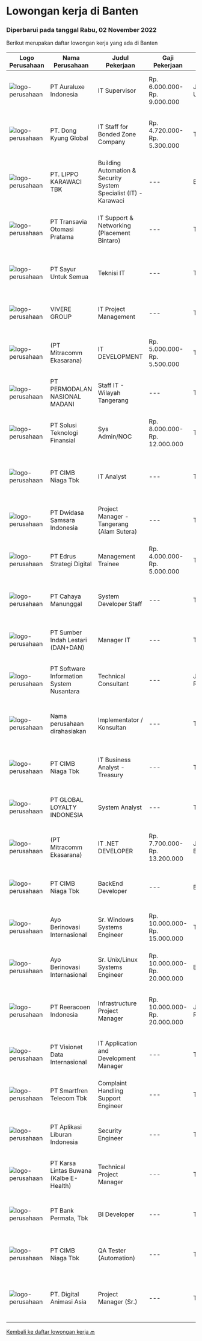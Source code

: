 
  # Lowongan kerja di Banten

  ### Diperbarui pada tanggal Rabu, 02 November 2022

  Berikut merupakan daftar lowongan kerja yang ada di Banten

  |Logo Perusahaan | Nama Perusahaan | Judul Pekerjaan | Gaji Pekerjaan | Lokasi | Deskripsi | Tanggal diunggah | Pranala |
  | -------------- | --------------- | --------------- | --------- | --------- | -------------- | ------- | ----------- |
  |![logo-perusahaan](https://i.ibb.co/sqvTCh9/112815900-stock-vector-no-image-available-icon-flat-vector.webp)|PT Auraluxe Indonesia|IT Supervisor|Rp. 6.000.000-Rp. 9.000.000|Jakarta Utara|Kualifikasi: ​Pendidikan minimal S1 Jurusan Teknik (Teknik Informatika /Sistem Informasi). Berpengalaman dalam menangani sistem IT internal, khususnya...|Senin, 31 Oktober 2022|https://www.jobstreet.co.id/id/job/it-supervisor-4087038?token=0~49f28f98-ea84-4a5a-b062-fb70c0f19ddc&sectionRank=1&jobId=jobstreet-id-job-4087038|
|![logo-perusahaan](https://image-service-cdn.seek.com.au/06b8496dc2cb4e5ca1ee1ca2958cbe206e6f2cde/ee4dce1061f3f616224767ad58cb2fc751b8d2dc)|PT. Dong Kyung Global|IT Staff for Bonded Zone Company|Rp. 4.720.000-Rp. 5.300.000|Tangerang|Monitoring Hardware, Software, System and Network (LAN) performance include CCTV, IT Inventory for Bonded Zone, Communication devices, Local and Cloud...|Rabu, 02 November 2022|https://www.jobstreet.co.id/id/job/it-staff-for-bonded-zone-company-4089996?token=0~49f28f98-ea84-4a5a-b062-fb70c0f19ddc&sectionRank=2&jobId=jobstreet-id-job-4089996|
|![logo-perusahaan](https://image-service-cdn.seek.com.au/36d1f72dfe2eaecadca52d4fcd4d598e74393d61/ee4dce1061f3f616224767ad58cb2fc751b8d2dc)|PT. LIPPO KARAWACI TBK|Building Automation & Security System Specialist (IT) - Karawaci|---|Banten|JOB ROLE:Melaksanakan (membangun, menguji, dan mengimplementasikan) penerapan sistem otomatis bangunan di bisnis property organisasi mencakup...|Selasa, 01 November 2022|https://www.jobstreet.co.id/id/job/building-automation-security-system-specialist-it-karawaci-4088912?token=0~49f28f98-ea84-4a5a-b062-fb70c0f19ddc&sectionRank=3&jobId=jobstreet-id-job-4088912|
|![logo-perusahaan](https://image-service-cdn.seek.com.au/f26c67db5b93184e9cb767491ffc2b14f6f31207/ee4dce1061f3f616224767ad58cb2fc751b8d2dc)|PT Transavia Otomasi Pratama|IT Support & Networking (Placement Bintaro)|---|Tangerang|Responsibilities:a. Manage, monitor and troubleshoot infrastructure servicesb. Perform hardware and software troubleshooting for endpoint devicesc....|Senin, 31 Oktober 2022|https://www.jobstreet.co.id/id/job/it-support-networking-placement-bintaro-4087451?token=0~49f28f98-ea84-4a5a-b062-fb70c0f19ddc&sectionRank=4&jobId=jobstreet-id-job-4087451|
|![logo-perusahaan](https://image-service-cdn.seek.com.au/3a36cee411b97c1e63eadd3c496e1e5db121e954/ee4dce1061f3f616224767ad58cb2fc751b8d2dc)|PT Sayur Untuk Semua|Teknisi IT|---|Tangerang|Uraian Tugas: Melakukan maintanance All Equipment IT (Hardware &amp; Software) Bertugas untuk Instalansi Equipment Baru Bersedia bekerja shift malam...|Selasa, 01 November 2022|https://www.jobstreet.co.id/id/job/teknisi-it-4089278?token=0~49f28f98-ea84-4a5a-b062-fb70c0f19ddc&sectionRank=5&jobId=jobstreet-id-job-4089278|
|![logo-perusahaan](https://image-service-cdn.seek.com.au/4516df472223fe91ad241b20c023762f74562555/ee4dce1061f3f616224767ad58cb2fc751b8d2dc)|VIVERE GROUP|IT Project Management|---|Tangerang|Job Descriptions: Work closely to core management to gather feedback to get features ready for launch. Collaborates across teams and contribute...|Rabu, 02 November 2022|https://www.jobstreet.co.id/id/job/it-project-management-4090314?token=0~49f28f98-ea84-4a5a-b062-fb70c0f19ddc&sectionRank=6&jobId=jobstreet-id-job-4090314|
|![logo-perusahaan](https://image-service-cdn.seek.com.au/508ab16c4f67812ad03db4ac3f1a987a8528998c/ee4dce1061f3f616224767ad58cb2fc751b8d2dc)|(PT Mitracomm Ekasarana)|IT DEVELOPMENT|Rp. 5.000.000-Rp. 5.500.000|Tangerang|PT Mitracomm Ekasarana bekerja sama dengan salah satu Perusahaan Perbankan terkemuka di Indonesia membuka lowongan kerja untuk posisi :IT...|Senin, 31 Oktober 2022|https://www.jobstreet.co.id/id/job/it-development-4087842?token=0~49f28f98-ea84-4a5a-b062-fb70c0f19ddc&sectionRank=7&jobId=jobstreet-id-job-4087842|
|![logo-perusahaan](https://image-service-cdn.seek.com.au/5fd3417af2f9488964ef8f92c36fc78d54dd3999/ee4dce1061f3f616224767ad58cb2fc751b8d2dc)|PT PERMODALAN NASIONAL MADANI|Staff IT - Wilayah Tangerang|---|Tangerang|Deskripsi Pekerjaan: Melakukan pengecekan hingga memperbarui sistem operasi dan aplikasi yang digunakan Memperbaiki dan mengecek jaringan komputer...|Senin, 31 Oktober 2022|https://www.jobstreet.co.id/id/job/staff-it-wilayah-tangerang-4088222?token=0~49f28f98-ea84-4a5a-b062-fb70c0f19ddc&sectionRank=8&jobId=jobstreet-id-job-4088222|
|![logo-perusahaan](https://image-service-cdn.seek.com.au/6521e26bd1c84336da885b04b46fe4ace401f177/ee4dce1061f3f616224767ad58cb2fc751b8d2dc)|PT Solusi Teknologi Finansial|Sys Admin/NOC|Rp. 8.000.000-Rp. 12.000.000|Tangerang|Associate or Bachelor’s degree in Computer Science, Information Technology, System Administration, or a closely related field, or equivalent...|Selasa, 01 November 2022|https://www.jobstreet.co.id/id/job/sys-admin-noc-4089000?token=0~49f28f98-ea84-4a5a-b062-fb70c0f19ddc&sectionRank=9&jobId=jobstreet-id-job-4089000|
|![logo-perusahaan](https://image-service-cdn.seek.com.au/2c6f6f12cb15b08239744ca7630b97fee07e84ce/ee4dce1061f3f616224767ad58cb2fc751b8d2dc)|PT CIMB Niaga Tbk|IT Analyst|---|Tangerang|As an Application Developer for Digital Workflow (DEWI) applications using the K2 Platform HYBRID WORKING Qualifications Technical competencies: Must...|Selasa, 01 November 2022|https://www.jobstreet.co.id/id/job/it-analyst-4089938?token=0~49f28f98-ea84-4a5a-b062-fb70c0f19ddc&sectionRank=10&jobId=jobstreet-id-job-4089938|
|![logo-perusahaan](https://image-service-cdn.seek.com.au/2e0b071a1e982b42f15f297eea603a06acc951f4/ee4dce1061f3f616224767ad58cb2fc751b8d2dc)|PT Dwidasa Samsara Indonesia|Project Manager - Tangerang (Alam Sutera)|---|Tangerang|Job Description: Plan the project Define the scope of the project in collaboration with senior management Create a detailed work plan which identifies...|Selasa, 01 November 2022|https://www.jobstreet.co.id/id/job/project-manager-tangerang-alam-sutera-4089719?token=0~49f28f98-ea84-4a5a-b062-fb70c0f19ddc&sectionRank=11&jobId=jobstreet-id-job-4089719|
|![logo-perusahaan](https://image-service-cdn.seek.com.au/a18346ae1a1465d468926974830df257b9f9c031/ee4dce1061f3f616224767ad58cb2fc751b8d2dc)|PT Edrus Strategi Digital|Management Trainee|Rp. 4.000.000-Rp. 5.000.000|Tangerang|About Program (IT Management Trainee)We would like to train you to be a LEADER in Tech Start-up Company.You will learn a lot of technical (programing)...|Rabu, 02 November 2022|https://www.jobstreet.co.id/id/job/management-trainee-4090379?token=0~49f28f98-ea84-4a5a-b062-fb70c0f19ddc&sectionRank=12&jobId=jobstreet-id-job-4090379|
|![logo-perusahaan](https://image-service-cdn.seek.com.au/7aa6b310235b9fb1061ddb8ea76341088d18de07/ee4dce1061f3f616224767ad58cb2fc751b8d2dc)|PT Cahaya Manunggal|System Developer Staff|---|Tangerang|Requirements: Candidate must possess at least Bachelor’s Degree in Information Technology or equivalent with minimum GPA 3.00 1 year(s) of working...|Selasa, 01 November 2022|https://www.jobstreet.co.id/id/job/system-developer-staff-4069146?token=0~49f28f98-ea84-4a5a-b062-fb70c0f19ddc&sectionRank=13&jobId=jobstreet-id-job-4069146|
|![logo-perusahaan](https://image-service-cdn.seek.com.au/ebdeae9cf333a6d2c725a90d10650860bb1516ab/ee4dce1061f3f616224767ad58cb2fc751b8d2dc)|PT Sumber Indah Lestari (DAN+DAN)|Manager IT|---|Tangerang|Experience/Qualifications and Skills Bachelor's degree in computer science or related field Minimum 5 years' experience managing information...|Minggu, 30 Oktober 2022|https://www.jobstreet.co.id/id/job/manager-it-4080357?token=0~49f28f98-ea84-4a5a-b062-fb70c0f19ddc&sectionRank=14&jobId=jobstreet-id-job-4080357|
|![logo-perusahaan](https://i.ibb.co/sqvTCh9/112815900-stock-vector-no-image-available-icon-flat-vector.webp)|PT Software Information System Nusantara|Technical Consultant|---|Jakarta Raya|Description:As a Consultant, you will be a member of a team to develop and implement ITSM or Endpoint Management solutions for our clients.You will...|Selasa, 01 November 2022|https://www.jobstreet.co.id/id/job/technical-consultant-4089134?token=0~49f28f98-ea84-4a5a-b062-fb70c0f19ddc&sectionRank=15&jobId=jobstreet-id-job-4089134|
|![logo-perusahaan](https://i.ibb.co/sqvTCh9/112815900-stock-vector-no-image-available-icon-flat-vector.webp)|Nama perusahaan dirahasiakan|Implementator / Konsultan|---|Tangerang|Kandidat harus memiliki setidaknya Diploma di Ilmu Komputer Teknologi Informasi atau Akuntansi dan semua Jurusan Ilmu Pengetahuan MIPA. Sarjana...|Selasa, 01 November 2022|https://www.jobstreet.co.id/id/job/implementator-konsultan-4069088?token=0~49f28f98-ea84-4a5a-b062-fb70c0f19ddc&sectionRank=16&jobId=jobstreet-id-job-4069088|
|![logo-perusahaan](https://image-service-cdn.seek.com.au/2c6f6f12cb15b08239744ca7630b97fee07e84ce/ee4dce1061f3f616224767ad58cb2fc751b8d2dc)|PT CIMB Niaga Tbk|IT Business Analyst - Treasury|---|Tangerang|Job Description : Act as business analyst for treasury, ss &amp; fi products. Ensuring user requirements are met within the best solutions &amp;...|Rabu, 02 November 2022|https://www.jobstreet.co.id/id/job/it-business-analyst-treasury-4090347?token=0~49f28f98-ea84-4a5a-b062-fb70c0f19ddc&sectionRank=17&jobId=jobstreet-id-job-4090347|
|![logo-perusahaan](https://image-service-cdn.seek.com.au/5701acf4d572ac7723a97139e9e9de3e7e393e04/ee4dce1061f3f616224767ad58cb2fc751b8d2dc)|PT GLOBAL LOYALTY INDONESIA|System Analyst|---|Tangerang|Requirement : Bachelor degree from Information System or equivalent Experience minimal 2 years in Product Development or IT Business Analyst or IT...|Selasa, 01 November 2022|https://www.jobstreet.co.id/id/job/system-analyst-4088884?token=0~49f28f98-ea84-4a5a-b062-fb70c0f19ddc&sectionRank=18&jobId=jobstreet-id-job-4088884|
|![logo-perusahaan](https://image-service-cdn.seek.com.au/b9965c3ca5a968fb98a99745404622f73f66f2da/ee4dce1061f3f616224767ad58cb2fc751b8d2dc)|(PT Mitracomm Ekasarana)|IT .NET DEVELOPER|Rp. 7.700.000-Rp. 13.200.000|Jakarta Barat|PT Mitracomm Ekasarana bekerja sama dengan salah satu Perusahaan IT .Net Developer terkemuka membuka lowongan kerja untuk posisi :IT .NET...|Senin, 31 Oktober 2022|https://www.jobstreet.co.id/id/job/it-.net-developer-4087377?token=0~49f28f98-ea84-4a5a-b062-fb70c0f19ddc&sectionRank=19&jobId=jobstreet-id-job-4087377|
|![logo-perusahaan](https://image-service-cdn.seek.com.au/2c6f6f12cb15b08239744ca7630b97fee07e84ce/ee4dce1061f3f616224767ad58cb2fc751b8d2dc)|PT CIMB Niaga Tbk|BackEnd Developer|---|Banten|Job Description Create new program and modification as required by business unit Prepare system solution on root cause as preventive action Create all...|Selasa, 01 November 2022|https://www.jobstreet.co.id/id/job/backend-developer-4077718?token=0~49f28f98-ea84-4a5a-b062-fb70c0f19ddc&sectionRank=20&jobId=jobstreet-id-job-4077718|
|![logo-perusahaan](https://image-service-cdn.seek.com.au/cf2892a9ff5f005e07e7717dc43e790889bb34ee/ee4dce1061f3f616224767ad58cb2fc751b8d2dc)|Ayo Berinovasi Internasional|Sr. Windows Systems Engineer|Rp. 10.000.000-Rp. 15.000.000|Tangerang|*** Candidates must speak English fluently both oral and written ***We are, an IT Managed Services Provider, looking for high qualified Engineers to...|Selasa, 01 November 2022|https://www.jobstreet.co.id/id/job/sr.-windows-systems-engineer-4088269?token=0~49f28f98-ea84-4a5a-b062-fb70c0f19ddc&sectionRank=21&jobId=jobstreet-id-job-4088269|
|![logo-perusahaan](https://image-service-cdn.seek.com.au/c9856e72f546c177020a5029f2d86d9195f10b27/ee4dce1061f3f616224767ad58cb2fc751b8d2dc)|Ayo Berinovasi Internasional|Sr. Unix/Linux Systems Engineer|Rp. 10.000.000-Rp. 20.000.000|Banten|*** Candidates must speak English fluently both oral and written ***We are, an IT Managed Services Provider, looking for high qualified Engineers to...|Selasa, 01 November 2022|https://www.jobstreet.co.id/id/job/sr.-unix-linux-systems-engineer-4070430?token=0~49f28f98-ea84-4a5a-b062-fb70c0f19ddc&sectionRank=22&jobId=jobstreet-id-job-4070430|
|![logo-perusahaan](https://image-service-cdn.seek.com.au/d33bd8dd71322db8ea58cab3a99c9a2f44aec216/ee4dce1061f3f616224767ad58cb2fc751b8d2dc)|PT Reeracoen Indonesia|Infrastructure Project Manager|Rp. 10.000.000-Rp. 20.000.000|Jakarta Raya|PM INFRA (INFA LEAD) (TANGERANG) [50088]COMPANY CATEGORY: Financial Service (Banking) JOB SUMMARY: Assisting in establishing a Project Management...|Selasa, 01 November 2022|https://www.jobstreet.co.id/id/job/infrastructure-project-manager-4089147?token=0~49f28f98-ea84-4a5a-b062-fb70c0f19ddc&sectionRank=23&jobId=jobstreet-id-job-4089147|
|![logo-perusahaan](https://image-service-cdn.seek.com.au/84d23b3586ee4efd70ea62878095fcc6b1639e33/ee4dce1061f3f616224767ad58cb2fc751b8d2dc)|PT Visionet Data Internasional|IT Application and Development Manager|---|Tangerang|Tugas &amp; Tanggung Jawab: Membuat rencana kerja proyek dari sisi resources, timeline, arsitektur solusi dan budget berdasarkan ruang lingkup yang...|Senin, 31 Oktober 2022|https://www.jobstreet.co.id/id/job/it-application-and-development-manager-4086793?token=0~49f28f98-ea84-4a5a-b062-fb70c0f19ddc&sectionRank=24&jobId=jobstreet-id-job-4086793|
|![logo-perusahaan](https://image-service-cdn.seek.com.au/e33a62a047a936b13377186fb2f8be447b852b49/ee4dce1061f3f616224767ad58cb2fc751b8d2dc)|PT Smartfren Telecom Tbk|Complaint Handling Support Engineer|---|Tangerang|Qualification: Bachelor Degree in Telecommunication/IT/Computer. Certifications: Understand LTE Previous Experience : 2 years experience in...|Selasa, 01 November 2022|https://www.jobstreet.co.id/id/job/complaint-handling-support-engineer-4088518?token=0~49f28f98-ea84-4a5a-b062-fb70c0f19ddc&sectionRank=25&jobId=jobstreet-id-job-4088518|
|![logo-perusahaan](https://image-service-cdn.seek.com.au/f5893d20a97269309fa71ef630cc5a9811ba3d21/ee4dce1061f3f616224767ad58cb2fc751b8d2dc)|PT Aplikasi Liburan Indonesia|Security Engineer|---|Tangerang|Tugas Pekerjaan: Bertanggung jawab merancang dan menerapkan strategi terbaik untuk melindungi infrastruktur jaringan dari akses yang tidak diinginkan...|Senin, 31 Oktober 2022|https://www.jobstreet.co.id/id/job/security-engineer-4086998?token=0~49f28f98-ea84-4a5a-b062-fb70c0f19ddc&sectionRank=26&jobId=jobstreet-id-job-4086998|
|![logo-perusahaan](https://image-service-cdn.seek.com.au/7e8065130aa7e09ceda1018d11ca908cf4f89bb8/ee4dce1061f3f616224767ad58cb2fc751b8d2dc)|PT Karsa Lintas Buwana (Kalbe E-Health)|Technical Project Manager|---|Tangerang|Roles &amp; Responsibilities: To be the point of contact between IT and Business/Product. Take on the role of Scrum Master and/or Product Owner in...|Selasa, 01 November 2022|https://www.jobstreet.co.id/id/job/technical-project-manager-4089558?token=0~49f28f98-ea84-4a5a-b062-fb70c0f19ddc&sectionRank=27&jobId=jobstreet-id-job-4089558|
|![logo-perusahaan](https://image-service-cdn.seek.com.au/12a3a2140ce85c2454cb71ba5502f4a7a535d8db/ee4dce1061f3f616224767ad58cb2fc751b8d2dc)|PT Bank Permata, Tbk|BI Developer|---|Tangerang|Designing, developing and deploy business intelligence solution Conduct unit testing and troubleshooting Develop and execute database queries and...|Selasa, 01 November 2022|https://www.jobstreet.co.id/id/job/bi-developer-4089974?token=0~49f28f98-ea84-4a5a-b062-fb70c0f19ddc&sectionRank=28&jobId=jobstreet-id-job-4089974|
|![logo-perusahaan](https://image-service-cdn.seek.com.au/2c6f6f12cb15b08239744ca7630b97fee07e84ce/ee4dce1061f3f616224767ad58cb2fc751b8d2dc)|PT CIMB Niaga Tbk|QA Tester (Automation)|---|Tangerang|Coordination on operational onbaording for API Partner , VA online and QR Merchant Create Test Script according to Documentation Responsible for...|Selasa, 01 November 2022|https://www.jobstreet.co.id/id/job/qa-tester-automation-4077715?token=0~49f28f98-ea84-4a5a-b062-fb70c0f19ddc&sectionRank=29&jobId=jobstreet-id-job-4077715|
|![logo-perusahaan](https://image-service-cdn.seek.com.au/f361b780bbbab0e27ba721f469fa9b8e9f343f28/ee4dce1061f3f616224767ad58cb2fc751b8d2dc)|PT. Digital Animasi Asia|Project Manager (Sr.)|---|Tangerang|Merencanakan, mengorganisir, memimpin dan mengontrol jalannya suatu project, serta memberikan arahan dan memastikan kualitas pekerjaan yang dihasilkan...|Selasa, 01 November 2022|https://www.jobstreet.co.id/id/job/project-manager-sr.-4089218?token=0~49f28f98-ea84-4a5a-b062-fb70c0f19ddc&sectionRank=30&jobId=jobstreet-id-job-4089218|


  [Kembali ke daftar lowongan kerja 🔙](../README.md#daftar-lowongan-kerja)
  